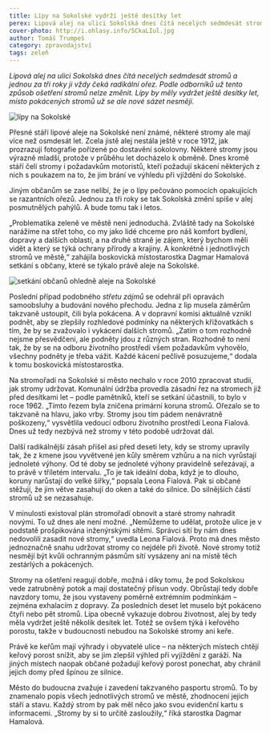 ```yaml
---
title: Lípy na Sokolské vydrží ještě desítky let
perex: Lipová alej na ulici Sokolská dnes čítá necelých sedmdesát stromů a jednou za tři roky ji vždy čeká radikální ořez. Podle odborníků už tento způsob ošetření stromů nelze změnit.
cover-photo: http://i.ohlasy.info/SCkaLIul.jpg
author: Tomáš Trumpeš
category: zpravodajství
tags: zeleň
---
```


*Lipová alej na ulici Sokolská dnes čítá necelých sedmdesát stromů a jednou za tři roky ji vždy čeká radikální ořez. Podle odborníků už tento způsob ošetření stromů nelze změnit. Lípy by měly vydržet ještě desítky let, místo pokácených stromů už se ale nové sázet nesmějí.*

<img src="http://i.ohlasy.info/SCkaLIu.jpg" alt="lípy na Sokolské" class="img-responsive img-popup" data-author="Tomáš Trumpeš">

Přesné stáří lipové aleje na Sokolské není známé, některé stromy ale mají více než osmdesát let. Zcela jistě alej nestála ještě v roce 1912, jak prozrazují fotografie pořízené po dostavění sokolovny. Některé stromy jsou výrazně mladší, protože v průběhu let docházelo k obměně. Dnes kromě stáří čelí stromy i požadavkům motoristů, kteří požadují skácení některých z nich s poukazem na to, že jim brání ve výhledu při vjíždění do Sokolské.

Jiným občanům se zase nelíbí, že je o lípy pečováno pomocích opakujících se razantních ořezů. Jednou za tři roky se tak Sokolská změní spíše v alej posmutnělých pahýlů. A bude tomu tak i letos.

„Problematika zeleně ve městě není jednoduchá. Zvláště tady na Sokolské narážíme na střet toho, co my jako lidé chceme pro náš komfort bydlení, dopravy a dalších oblastí, a na druhé straně je zájem, který bychom měli vidět a který se týká ochrany přírody a krajiny. A konkrétně i jednotlivých stromů ve městě,“ zahájila boskovická místostarostka Dagmar Hamalová setkání s občany, které se týkalo právě aleje na Sokolské.

<img src="http://i.ohlasy.info/RQqFTMX.jpg" alt="setkání občanů ohledně aleje na Sokolské" class="img-responsive img-popup" data-author="Tomáš Trumpeš">

Poslední případ podobného *střetu zájmů* se odehrál při opravách samoobsluhy a budování nového přechodu. Jedna z lip musela záměrům takzvaně ustoupit, čili byla pokácena. A v dopravní komisi aktuálně vznikl podnět, aby se zlepšily rozhledové podmínky na některých křižovatkách s tím, že by se zvažovalo i vykácení dalších stromů. „Zatím o tom rozhodně nejsme přesvědčeni, ale podněty jdou z různých stran. Rozhodně to není tak, že by se na odboru životního prostředí všem požadavkům vyhovělo, všechny podněty je třeba vážit. Každé kácení pečlivě posuzujeme,“ dodala k tomu boskovická místostarostka.

Na stromořadí na Sokolské si město nechalo v roce 2010 zpracovat studii, jak stromy udržovat. Komunální údržba provedla zásadní řez na stromech již před desítkami let – podle pamětníků, kteří se setkání účastnili, to bylo v roce 1962. „Tímto řezem byla zničena primární koruna stromů. Ořezalo se to takzvaně na hlavu, jako vrby. Stromy jsou tím pádem nenávratně poškozeny,“ vysvětlila vedoucí odboru životního prostředí Leona Fialová. Dnes už tedy nezbývá než stromy v této podobě udržovat dál. 

Další radikálnější zásah přišel asi před deseti lety, kdy se stromy upravily tak, že z kmene jsou vyvětvené jen kůly směrem vzhůru a na nich vyrůstají jednoleté výhony. Od té doby se jednoleté výhony pravidelně seřezávají, a to právě v tříletém intervalu. „To je tak ideální doba, když je to dlouho, koruny narůstají do velké šířky,“ popsala Leona Fialová. Pak si občané stěžují, že jim větve zasahují do oken a také do silnice. Do silnějších částí stromů už se nezasahuje.

V minulosti existoval plán stromořadí obnovit a staré stromy nahradit novými. To už dnes ale není možné. „Nemůžeme to udělat, protože ulice je v podstatě prošpikována inženýrskými sítěmi. Správci sítí by nám dnes nedovolili zasadit nové stromy,“ uvedla Leona Fialová. Proto má dnes město jednoznačně snahu udržovat stromy co nejdéle při životě. Nové stromy totiž nesmějí být kvůli ochranným pásmům sítí vysázeny ani na místě těch zestárlých a pokácených. 

Stromy na ošetření reagují dobře, možná i díky tomu, že pod Sokolskou vede zatrubněný potok a mají dostatečný přísun vody. Obrůstají tedy dobře navzdory tomu, že jsou vystaveny poměrně extrémním podmínkám – zejména exhalacím z dopravy. Za posledních deset let muselo být pokáceno čtyři nebo pět stromů. Lípa obecně vykazuje dobrou životnost, alej by tedy měla vydržet ještě několik desítek let. Totéž se ovšem týká i keřového porostu, takže v budoucnosti nebudou na Sokolské stromy ani keře.

Právě ke keřům mají výhrady i obyvatelé ulice – na některých místech chtějí keřový porost snížit, aby se jim zlepšil výhled při vyjíždění z garáží. Na jiných místech naopak občané požadují keřový porost ponechat, aby chránil jejich domy před špínou ze silnice.

Město do budoucna zvažuje i zavedení takzvaného pasportu stromů. To by znamenalo popis všech jednotlivých stromů ve městě, zhodnocení jejich stáří a stavu. Každý strom by pak měl něco jako svou evidenční kartu s informacemi. „Stromy by si to určitě zasloužily,“ říká starostka Dagmar Hamalová.
